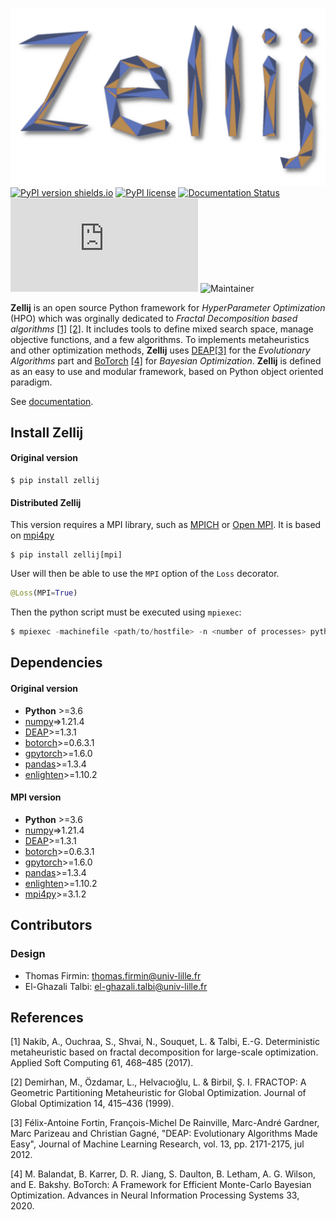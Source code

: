  <!-- @Author: Thomas Firmin <ThomasFirmin> -->
 <!-- @Date:   2022-05-03T15:41:48+02:00 -->
 <!-- @Email:  thomas.firmin@univ-lille.fr -->
 <!-- @Project: Zellij -->
 <!-- @Last modified by:   ThomasFirmin -->
 <!-- @Last modified time: 2022-05-03T15:44:11+02:00 -->
 <!-- @License: CeCILL-C (http://www.cecill.info/index.fr.html) -->
 <!-- @Copyright: Copyright (C) 2022 Thomas Firmin -->


![alt text](./sources/zellij_logo.png)
[![PyPI version shields.io](https://img.shields.io/pypi/v/ansicolortags.svg)](https://pypi.org/project/zellij/)
[![PyPI license](https://img.shields.io/pypi/l/ansicolortags.svg)](https://pypi.org/project/zellij/)
[![Documentation Status](https://readthedocs.org/projects/zellij/badge/?version=latest)](https://zellij.readthedocs.io/en/latest/?badge=latest)
[![GitHub latest commit](https://badgen.net/github/last-commit/Naereen/Strapdown.js)](https://GitHub.com/Naereen/StrapDown.js/commit/)
![Maintainer](https://img.shields.io/badge/maintainer-T.Firmin-blue)


**Zellij** is an open source Python framework for *HyperParameter Optimization* (HPO) which was orginally dedicated to *Fractal Decomposition based algorithms* [[1]](#1) [[2]](#2).
It includes tools to define mixed search space, manage objective functions, and a few algorithms.
To implements metaheuristics and other optimization methods, **Zellij** uses [DEAP](https://deap.readthedocs.io/)[[3]](#3) for the *Evolutionary Algorithms* part
and [BoTorch](https://botorch.org/) [[4]](#4) for *Bayesian Optimization*.
**Zellij** is defined as an easy to use and modular framework, based on Python object oriented paradigm.

See [documentation](https://zellij.readthedocs.io/en/latest/).

## Install Zellij

#### Original version
```
$ pip install zellij
```

#### Distributed Zellij

This version requires a MPI library, such as [MPICH](https://www.mpich.org/) or [Open MPI](https://www.open-mpi.org/).
It is based on [mpi4py](https://mpi4py.readthedocs.io/en/stable/intro.html#what-is-mpi)

```
$ pip install zellij[mpi]
```

User will then be able to use the `MPI` option of the `Loss` decorator.
```python
@Loss(MPI=True)
```
Then the python script must be executed using `mpiexec`:
```python
$ mpiexec -machinefile <path/to/hostfile> -n <number of processes> python3 <path/to/python/script>
```

## Dependencies

#### Original version

* **Python** >=3.6
* [numpy](https://numpy.org/)=>1.21.4
* [DEAP](https://deap.readthedocs.io/en/master/)>=1.3.1
* [botorch](https://botorch.org/)>=0.6.3.1
* [gpytorch](https://gpytorch.ai/)>=1.6.0
* [pandas](https://pandas.pydata.org/)>=1.3.4
* [enlighten](https://python-enlighten.readthedocs.io/en/stable/)>=1.10.2

#### MPI version
* **Python** >=3.6
* [numpy](https://numpy.org/)=>1.21.4
* [DEAP](https://deap.readthedocs.io/en/master/)>=1.3.1
* [botorch](https://botorch.org/)>=0.6.3.1
* [gpytorch](https://gpytorch.ai/)>=1.6.0
* [pandas](https://pandas.pydata.org/)>=1.3.4
* [enlighten](https://python-enlighten.readthedocs.io/en/stable/)>=1.10.2
* [mpi4py](https://mpi4py.readthedocs.io/en/stable/)>=3.1.2


## Contributors
### Design
* Thomas Firmin: thomas.firmin@univ-lille.fr
* El-Ghazali Talbi: el-ghazali.talbi@univ-lille.fr

## References
<a id="1">[1]</a>
Nakib, A., Ouchraa, S., Shvai, N., Souquet, L. & Talbi, E.-G. Deterministic metaheuristic based on fractal decomposition for large-scale optimization. Applied Soft Computing 61, 468–485 (2017).

<a id="2">[2]</a>
Demirhan, M., Özdamar, L., Helvacıoğlu, L. & Birbil, Ş. I. FRACTOP: A Geometric Partitioning Metaheuristic for Global Optimization. Journal of Global Optimization 14, 415–436 (1999).

<a id="3">[3]</a>
Félix-Antoine Fortin, François-Michel De Rainville, Marc-André Gardner, Marc Parizeau and Christian Gagné, "DEAP: Evolutionary Algorithms Made Easy", Journal of Machine Learning Research, vol. 13, pp. 2171-2175, jul 2012.

<a id="4">[4]</a>
M. Balandat, B. Karrer, D. R. Jiang, S. Daulton, B. Letham, A. G. Wilson, and E. Bakshy. BoTorch: A Framework for Efficient Monte-Carlo Bayesian Optimization. Advances in Neural Information Processing Systems 33, 2020.
